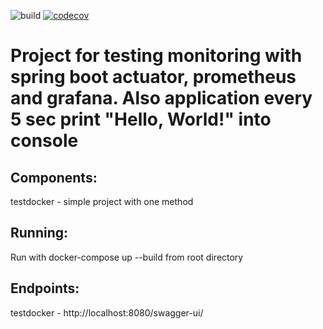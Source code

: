![build](https://github.com//yastrebow/testdocker/actions/workflows/maven.yaml/badge.svg)
[![codecov](https://codecov.io/gh/yastrebow/testdocker/branch/master/graph/badge.svg?token=OU5NLV1PAE)](https://codecov.io/gh/yastrebow/testdocker)

Project for testing monitoring with spring boot actuator, prometheus and grafana. Also application every 5 sec print "Hello, World!" into console
====

Components:
----
testdocker - simple project with one method

Running:
----
Run with docker-compose up --build from root directory

Endpoints:
----
testdocker - http://localhost:8080/swagger-ui/
